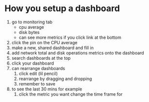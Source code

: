 # How you setup a dashboard

1. go to monitoring tab
   - cpu average
   - disk bytes
   - can see more metrics if you click link at the bottom
2. click the pin on the CPU average
3. make a new, shared dashboard and fill in
4. add network total and disk operations metrics onto the dashboard
5. search dashboards at the top
6. click your dashboard
7. can rearrange dashboards
   1. click edit (lil pencil)
   2. rearrange by dragging and dropping
   3. remember to save
8. to see the last 30 mins for example
   1. click the metric you want change the time frame for
